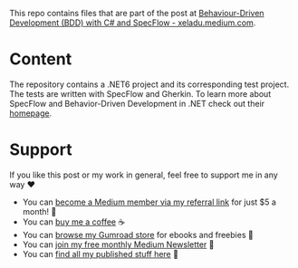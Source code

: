 This repo contains files that are part of the post at [Behaviour-Driven Development (BDD) with C# and SpecFlow - xeladu.medium.com](https://xeladu.medium.com/behaviour-driven-development-bdd-with-c-and-specflow-1bb2deb13024).

# Content

The repository contains a .NET6 project and its corresponding test project. The tests are written with SpecFlow and Gherkin. To learn more about SpecFlow and Behavior-Driven Development in .NET check out their [homepage](https://specflow.org/).

# Support

If you like this post or my work in general, feel free to support me in any way ❤

- You can [become a Medium member via my referral link](https://xeladu.medium.com/membership) for just $5 a month! 💖
- You can [buy me a coffee](https://www.buymeacoffee.com/xeladu) ☕
- You can [browse my Gumroad store](https://xeladu.gumroad.com) for ebooks and freebies 📙
- You can [join my free monthly Medium Newsletter](https://bit.ly/xeladu-medium) 💌
- You can [find all my published stuff here](https://xeladu.medium.com/%E2%84%B9-xeladus-info-point-find-quickly-what-you-need-bbe620e97d8c) 📑
